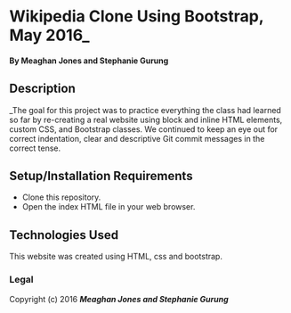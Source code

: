 # Wikipedia Clone Using Bootstrap, May 2016_

#### By **Meaghan Jones and Stephanie Gurung**

## Description

_The goal for this project was to practice everything the class had learned so far by re-creating a real website using block and inline HTML elements, custom CSS, and Bootstrap classes. We continued to keep an eye out for correct indentation, clear and descriptive Git commit messages in the correct tense.

## Setup/Installation Requirements

* Clone this repository.
* Open the index HTML file in your web browser.


## Technologies Used

This website was created using HTML, css and bootstrap.

### Legal

Copyright (c) 2016 **_Meaghan Jones and Stephanie Gurung_**
